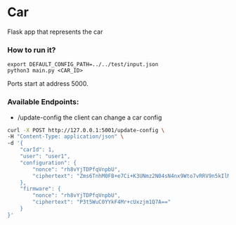 # Car

Flask app that represents the car

### How to run it?

```
export DEFAULT_CONFIG_PATH=../../test/input.json
python3 main.py <CAR_ID>
```

Ports start at address 5000.

### Available Endpoints:

- /update-config the client can change a car config

```sh
curl -X POST http://127.0.0.1:5001/update-config \
-H "Content-Type: application/json" \
-d '{
    "carId": 1,
    "user": "user1",
    "configuration": {
        "nonce": "rh8vYjTDPfqVnpbU",
        "ciphertext": "Zms6TnhM0FB+e7Ci+K3UNmz2N04sN4nx9Wto7vRRV9n5kIlMHPb8S9EVXYVnEEHbWvq5DVIjFFkjtPj+1eK3DBIlp8nVbK4ukL99Ikq1qV3zBHOS3QwEF3GZj1M2mFJvIGV99qYn+91VRS4IlNFCmx8rFiSy0HNxbpuyGsPD1mNkN9Vj9DSh1NgdggY5wvUJlaM="
    },
    "firmware": {
        "nonce": "rh8vYjTDPfqVnpbU",
        "ciphertext": "P3t5WuC0YYkF4Mr+cUxzjm1Q7A=="
    }
}'

```
